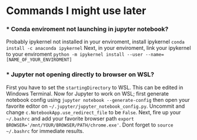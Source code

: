 # Commands I might use later

### * Conda enviroment not launching in jupyter notebook?
Probably ipykernel not installed in your enviroment, install ipykernel
``` conda install -c anaconda ipykernel ```
Next, in your enviroment, link your ipykernel to your enviroment
``` python -m ipykernel install --user --name=[NAME_OF_YOUR_ENVIROMENT] ```

### * Jupyter not opening directly to browser on WSL?
First you have to set the ```startingDirectory``` to WSL. This can be edited in Windows Terminal. Now for Jupyter to work on WSL; first generate notebook config using ```jupyter notebook --generate-config``` then open your favorite editor on ```~/.jupyter/jupyter_notebook_config.py```. Uncommit and change ```c.NotebookApp.use_redirect_file``` to be ```False```. Next, fire up your ```~/.bashrc``` and add your favorite browser path ```export BROWSER='/mnt/YOUR/BROWSER/PATH/chrome.exe'```. Dont forget to ```source ~/.bashrc``` for immediate results.